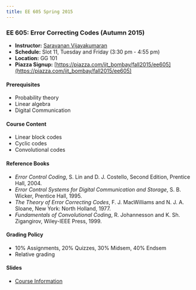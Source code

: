 ```yaml
---
title: EE 605 Spring 2015
---
```


### EE 605: Error Correcting Codes (Autumn 2015)
  - **Instructor:** [Saravanan Vijayakumaran](http://www.ee.iitb.ac.in/~sarva)
  - **Schedule:** Slot 11, Tuesday and Friday (3:30 pm - 4:55 pm)
  - **Location:** GG 101
  - **Piazza Signup:** [https://piazza.com/iit_bombay/fall2015/ee605](https://piazza.com/iit_bombay/fall2015/ee605)


#### Prerequisites

  - Probability theory
  - Linear algebra
  - Digital Communication


#### Course Content

  - Linear block codes
  - Cyclic codes
  - Convolutional codes


#### Reference Books

  - *Error Control Coding*, S. Lin and D. J. Costello, Second Edition, Prentice Hall, 2004.
  - *Error Control Systems for Digital Communication and Storage*, S. B. Wicker, Prentice Hall, 1995.
  - *The Theory of Error Correcting Codes*, F. J. MacWilliams and N. J. A. Sloane, New York: North Holland, 1977.
  - *Fundamentals of Convolutional Coding*, R. Johannesson and K. Sh. Zigangirov, Wiley-IEEE Press, 1999.


#### Grading Policy
  - 10% Assignments, 20% Quizzes, 30% Midsem, 40% Endsem
  - Relative grading

#### Slides
  - [Course Information](./2015/Slides/Outline.pdf)
